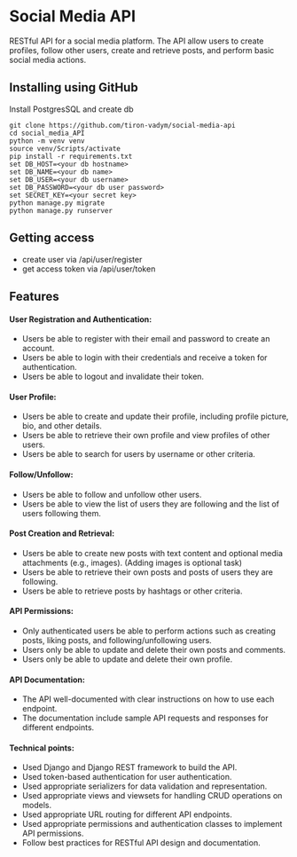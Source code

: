 # Social Media API

RESTful API for a social media platform. 
The API allow users to create profiles, follow other users, create and retrieve posts,
and perform basic social media actions.

## Installing using GitHub

Install PostgresSQL and create db

```shell
git clone https://github.com/tiron-vadym/social-media-api
cd social_media_API
python -m venv venv
source venv/Scripts/activate
pip install -r requirements.txt
set DB_HOST=<your db hostname>
set DB_NAME=<your db name>
set DB_USER=<your db username>
set DB_PASSWORD=<your db user password>
set SECRET_KEY=<your secret key>
python manage.py migrate
python manage.py runserver
```

## Getting access

* create user via /api/user/register
* get access token via /api/user/token

## Features

#### User Registration and Authentication:
* Users be able to register with their email and password to create an account.
* Users be able to login with their credentials and receive a token for authentication.
* Users be able to logout and invalidate their token.

#### User Profile:
* Users be able to create and update their profile, including profile picture, bio, and other details.
* Users be able to retrieve their own profile and view profiles of other users.
* Users be able to search for users by username or other criteria.

#### Follow/Unfollow:
* Users be able to follow and unfollow other users.
* Users be able to view the list of users they are following and the list of users following them.

#### Post Creation and Retrieval:
* Users be able to create new posts with text content and optional media attachments (e.g., images). (Adding images is optional task)
* Users be able to retrieve their own posts and posts of users they are following.
* Users be able to retrieve posts by hashtags or other criteria.

#### API Permissions:
* Only authenticated users be able to perform actions such as creating posts, liking posts, and following/unfollowing users.
* Users only be able to update and delete their own posts and comments.
* Users only be able to update and delete their own profile.

#### API Documentation:
* The API well-documented with clear instructions on how to use each endpoint.
* The documentation include sample API requests and responses for different endpoints.

#### Technical points:
* Used Django and Django REST framework to build the API.
* Used token-based authentication for user authentication.
* Used appropriate serializers for data validation and representation.
* Used appropriate views and viewsets for handling CRUD operations on models.
* Used appropriate URL routing for different API endpoints.
* Used appropriate permissions and authentication classes to implement API permissions.
* Follow best practices for RESTful API design and documentation.


